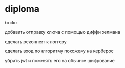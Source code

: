 # diploma

to do:

добавить отправку ключа с помощью диффи хелмана

сделать реконнект к логгеру

сделать вход по алгоритму похожему на керберос

убрать jwt и поменять его на обычное шифрование